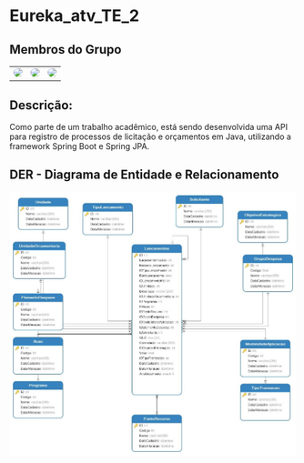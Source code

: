 # Eureka_atv_TE_2

## Membros do Grupo

| | | |
| --- | --- | --- |
| [<img src="https://github.com/judaharagao.png" width="60" style="border-radius: 50%;">](https://github.com/judaharagao) | [<img src="https://github.com/lucianoGIS.png" width="60" style="border-radius: 50%;">](https://github.com/lucianoGIS) | [<img src="https://github.com/marcioscw.png" width="60" style="border-radius: 50%;">](https://github.com/marcioscw)|




<!-- Add more contributors here -->



## Descrição:

Como parte de um trabalho acadêmico, está sendo desenvolvida uma API para registro de processos de licitação e orçamentos em Java, utilizando a framework Spring Boot e Spring JPA.

## DER - Diagrama de Entidade e Relacionamento

![DER - Orçamento](https://raw.githubusercontent.com/JudahAragao/eureka_atv_TE_2/main/ext_projeto/img/DER%20-%20Orcamento.jpg)
